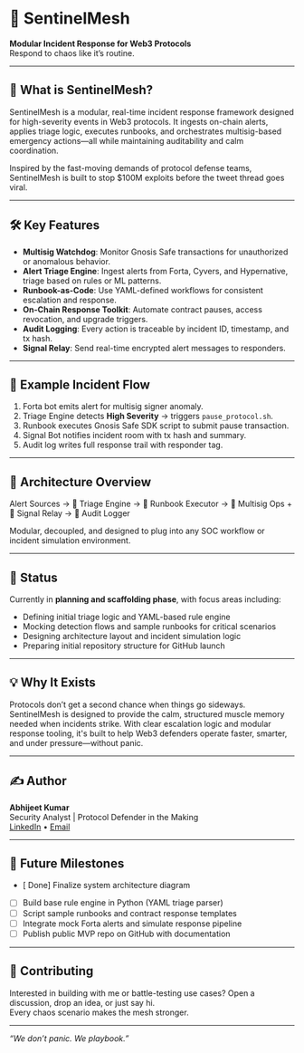 
# 🔐 SentinelMesh

**Modular Incident Response for Web3 Protocols**  
Respond to chaos like it’s routine.

---

## 🧠 What is SentinelMesh?

SentinelMesh is a modular, real-time incident response framework designed for high-severity events in Web3 protocols. It ingests on-chain alerts, applies triage logic, executes runbooks, and orchestrates multisig-based emergency actions—all while maintaining auditability and calm coordination.

Inspired by the fast-moving demands of protocol defense teams, SentinelMesh is built to stop $100M exploits before the tweet thread goes viral.

---

## 🛠️ Key Features

- **Multisig Watchdog**: Monitor Gnosis Safe transactions for unauthorized or anomalous behavior.
- **Alert Triage Engine**: Ingest alerts from Forta, Cyvers, and Hypernative, triage based on rules or ML patterns.
- **Runbook-as-Code**: Use YAML-defined workflows for consistent escalation and response.
- **On-Chain Response Toolkit**: Automate contract pauses, access revocation, and upgrade triggers.
- **Audit Logging**: Every action is traceable by incident ID, timestamp, and tx hash.
- **Signal Relay**: Send real-time encrypted alert messages to responders.

---

## 🔁 Example Incident Flow

1. Forta bot emits alert for multisig signer anomaly.
2. Triage Engine detects **High Severity** → triggers `pause_protocol.sh`.
3. Runbook executes Gnosis Safe SDK script to submit pause transaction.
4. Signal Bot notifies incident room with tx hash and summary.
5. Audit log writes full response trail with responder tag.

---

## 🧩 Architecture Overview

Alert Sources → 🧠 Triage Engine → 📜 Runbook Executor → 🔐 Multisig Ops + 📲 Signal Relay → 📓 Audit Logger


Modular, decoupled, and designed to plug into any SOC workflow or incident simulation environment.

---

## 🚧 Status

Currently in **planning and scaffolding phase**, with focus areas including:
- Defining initial triage logic and YAML-based rule engine
- Mocking detection flows and sample runbooks for critical scenarios
- Designing architecture layout and incident simulation logic
- Preparing initial repository structure for GitHub launch

---

## 💡 Why It Exists

Protocols don’t get a second chance when things go sideways. SentinelMesh is designed to provide the calm, structured muscle memory needed when incidents strike. With clear escalation logic and modular response tooling, it's built to help Web3 defenders operate faster, smarter, and under pressure—without panic.

---

## ✍️ Author

**Abhijeet Kumar**  
Security Analyst | Protocol Defender in the Making  
[LinkedIn](https://www.linkedin.com/in/abhijeet-kumar0412/) • [Email](mailto:abhijeetkumar20011204@outlook.com)

---

## 🧭 Future Milestones

- [ Done] Finalize system architecture diagram
- [ ] Build base rule engine in Python (YAML triage parser)
- [ ] Script sample runbooks and contract response templates
- [ ] Integrate mock Forta alerts and simulate response pipeline
- [ ] Publish public MVP repo on GitHub with documentation

---

## 🦾 Contributing

Interested in building with me or battle-testing use cases? Open a discussion, drop an idea, or just say hi.  
Every chaos scenario makes the mesh stronger.

---

*“We don’t panic. We playbook.”*


